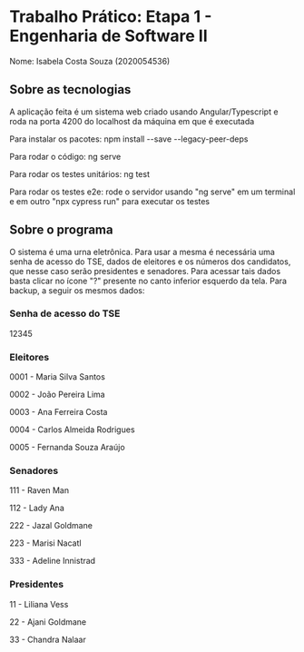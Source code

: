# Trabalho Prático: Etapa 1 - Engenharia de Software II

Nome: Isabela Costa Souza (2020054536)

## Sobre as tecnologias
A aplicação feita é um sistema web criado usando Angular/Typescript e roda na porta 4200 do localhost da máquina em que é executada

Para instalar os pacotes: npm install --save --legacy-peer-deps

Para rodar o código: ng serve

Para rodar os testes unitários: ng test

Para rodar os testes e2e: rode o servidor usando "ng serve" em um terminal e em outro "npx cypress run" para executar os testes

## Sobre o programa

O sistema é uma urna eletrônica. Para usar a mesma é necessária uma senha de acesso do TSE, dados de eleitores e os números dos candidatos, que nesse caso serão presidentes e senadores. Para acessar tais dados basta clicar no ícone "?" presente no canto inferior esquerdo da tela. Para backup, a seguir os mesmos dados:

### Senha de acesso do TSE
12345

### Eleitores
0001 - Maria Silva Santos

0002 - João Pereira Lima

0003 - Ana Ferreira Costa

0004 - Carlos Almeida Rodrigues

0005 - Fernanda Souza Araújo

### Senadores
111 - Raven Man

112 - Lady Ana

222 - Jazal Goldmane

223 - Marisi Nacatl

333 - Adeline Innistrad

### Presidentes
11 - Liliana Vess

22 - Ajani Goldmane

33 - Chandra Nalaar
